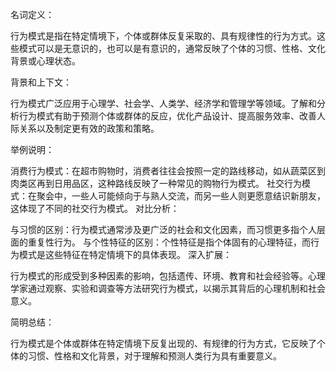 名词定义：

行为模式是指在特定情境下，个体或群体反复采取的、具有规律性的行为方式。这些模式可以是无意识的，也可以是有意识的，通常反映了个体的习惯、性格、文化背景或心理状态。

背景和上下文：

行为模式广泛应用于心理学、社会学、人类学、经济学和管理学等领域。了解和分析行为模式有助于预测个体或群体的反应，优化产品设计、提高服务效率、改善人际关系以及制定更有效的政策和策略。

举例说明：

消费行为模式：在超市购物时，消费者往往会按照一定的路线移动，如从蔬菜区到肉类区再到日用品区，这种路线反映了一种常见的购物行为模式。
社交行为模式：在聚会中，一些人可能倾向于与熟人交流，而另一些人则更愿意结识新朋友，这体现了不同的社交行为模式。
对比分析：

与习惯的区别：行为模式通常涉及更广泛的社会和文化因素，而习惯更多指个人层面的重复性行为。
与个性特征的区别：个性特征是指个体固有的心理特征，而行为模式是这些特征在特定情境下的具体表现。
深入扩展：

行为模式的形成受到多种因素的影响，包括遗传、环境、教育和社会经验等。心理学家通过观察、实验和调查等方法研究行为模式，以揭示其背后的心理机制和社会意义。

简明总结：

行为模式是个体或群体在特定情境下反复出现的、有规律的行为方式，它反映了个体的习惯、性格和文化背景，对于理解和预测人类行为具有重要意义。
